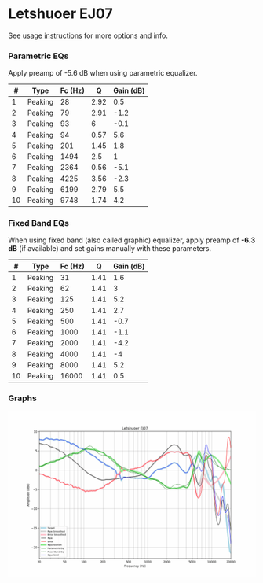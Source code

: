 # Letshuoer EJ07
See [usage instructions](https://github.com/jaakkopasanen/AutoEq#usage) for more options and info.

### Parametric EQs
Apply preamp of -5.6 dB when using parametric equalizer.

|   # | Type    |   Fc (Hz) |    Q |   Gain (dB) |
|-----|---------|-----------|------|-------------|
|   1 | Peaking |        28 | 2.92 |         0.5 |
|   2 | Peaking |        79 | 2.91 |        -1.2 |
|   3 | Peaking |        93 | 6    |        -0.1 |
|   4 | Peaking |        94 | 0.57 |         5.6 |
|   5 | Peaking |       201 | 1.45 |         1.8 |
|   6 | Peaking |      1494 | 2.5  |         1   |
|   7 | Peaking |      2364 | 0.56 |        -5.1 |
|   8 | Peaking |      4225 | 3.56 |        -2.3 |
|   9 | Peaking |      6199 | 2.79 |         5.5 |
|  10 | Peaking |      9748 | 1.74 |         4.2 |

### Fixed Band EQs
When using fixed band (also called graphic) equalizer, apply preamp of **-6.3 dB** (if available) and set gains manually with these parameters.

|   # | Type    |   Fc (Hz) |    Q |   Gain (dB) |
|-----|---------|-----------|------|-------------|
|   1 | Peaking |        31 | 1.41 |         1.6 |
|   2 | Peaking |        62 | 1.41 |         3   |
|   3 | Peaking |       125 | 1.41 |         5.2 |
|   4 | Peaking |       250 | 1.41 |         2.7 |
|   5 | Peaking |       500 | 1.41 |        -0.7 |
|   6 | Peaking |      1000 | 1.41 |        -1.1 |
|   7 | Peaking |      2000 | 1.41 |        -4.2 |
|   8 | Peaking |      4000 | 1.41 |        -4   |
|   9 | Peaking |      8000 | 1.41 |         5.2 |
|  10 | Peaking |     16000 | 1.41 |         0.5 |

### Graphs
![](./Letshuoer%20EJ07.png)
